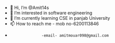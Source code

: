 - 👋 Hi, I’m @Amit14s
- 👀 I’m interested in software engineering 
- 🌱 I’m currently learning CSE in panjab University 
- 📫 How to reach me - mob no-6200113846
-                   -email- amitmouar098@gmail.com

<!---
Amit14s/Amit14s is a ✨ special ✨ repository because its `README.md` (this file) appears on your GitHub profile.
You can click the Preview link to take a look at your changes.
--->
